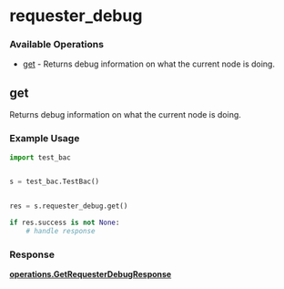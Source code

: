 # requester_debug

### Available Operations

* [get](#get) - Returns debug information on what the current node is doing.

## get

Returns debug information on what the current node is doing.

### Example Usage

```python
import test_bac


s = test_bac.TestBac()


res = s.requester_debug.get()

if res.success is not None:
    # handle response
```


### Response

**[operations.GetRequesterDebugResponse](../../models/operations/getrequesterdebugresponse.md)**


